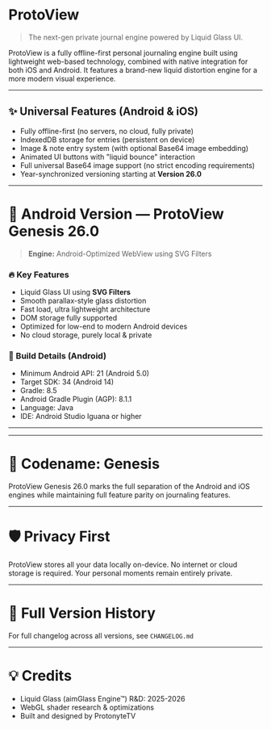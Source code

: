 # ProtoView

> The next-gen private journal engine powered by Liquid Glass UI.

ProtoView is a fully offline-first personal journaling engine built using lightweight web-based technology, combined with native integration for both iOS and Android. It features a brand-new liquid distortion engine for a more modern visual experience.

---

## ✨ Universal Features (Android & iOS)

- Fully offline-first (no servers, no cloud, fully private)
- IndexedDB storage for entries (persistent on device)
- Image & note entry system (with optional Base64 image embedding)
- Animated UI buttons with "liquid bounce" interaction
- Full universal Base64 image support (no strict encoding requirements)
- Year-synchronized versioning starting at **Version 26.0**

---

# 📱 Android Version — ProtoView Genesis 26.0

> **Engine:** Android-Optimized WebView using SVG Filters

### 🔥 Key Features

- Liquid Glass UI using **SVG Filters**
- Smooth parallax-style glass distortion
- Fast load, ultra lightweight architecture
- DOM storage fully supported
- Optimized for low-end to modern Android devices
- No cloud storage, purely local & private

### 🔧 Build Details (Android)
- Minimum Android API: 21 (Android 5.0)
- Target SDK: 34 (Android 14)
- Gradle: 8.5
- Android Gradle Plugin (AGP): 8.1.1
- Language: Java
- IDE: Android Studio Iguana or higher

---

---

# 🚀 Codename: Genesis

ProtoView Genesis 26.0 marks the full separation of the Android and iOS engines while maintaining full feature parity on journaling features.

---

# 🛡 Privacy First

ProtoView stores all your data locally on-device. No internet or cloud storage is required. Your personal moments remain entirely private.

---

# 📝 Full Version History

For full changelog across all versions, see `CHANGELOG.md`

---

# 💡 Credits

- Liquid Glass (aimGlass Engine™) R&D: 2025-2026
- WebGL shader research & optimizations
- Built and designed by ProtonyteTV
